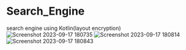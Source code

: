 # Search_Engine

search engine using Kotlin(layout encryption)
![Screenshot 2023-09-17 180735](https://github.com/salauddin96/Search_Engine/assets/142373727/b4fee081-d0de-480f-8d79-39be9161e3d8)
![Screenshot 2023-09-17 180814](https://github.com/salauddin96/Search_Engine/assets/142373727/72dc8149-3f53-4da7-ab31-7edad2ca82e8)
![Screenshot 2023-09-17 180843](https://github.com/salauddin96/Search_Engine/assets/142373727/1c5a7220-3eaf-489a-b1fc-d3e93f9ca150)

